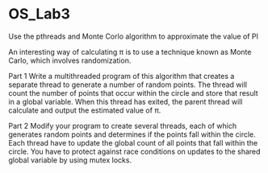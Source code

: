 # OS_Lab3
Use the pthreads and Monte Corlo algorithm to approximate the value of PI

An interesting way of calculating π is to use a technique known as Monte Carlo, which involves randomization.

Part 1
Write a multithreaded program of this algorithm that creates a separate thread to generate a number of random points. 
The thread will count the number of points that occur within the circle and store that result in a global variable. 
When this thread has exited, the parent thread will calculate and output the estimated value of π.

Part 2
Modify your program to create several threads, each of which generates random points and determines if the points 
fall within the circle. Each thread have to update the global count of all points that fall within the circle. 
You have to protect against race conditions on updates to the shared global variable by using mutex locks.
